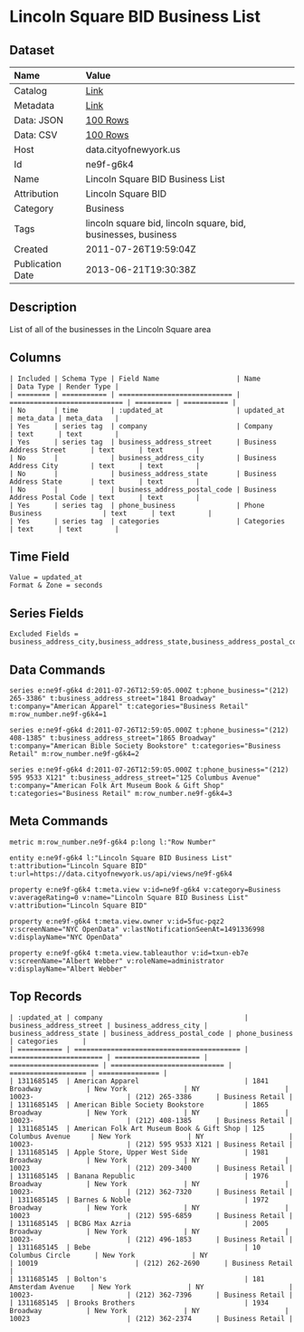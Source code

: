 # Lincoln Square BID Business List

## Dataset

| Name | Value |
| :--- | :---- |
| Catalog | [Link](https://catalog.data.gov/dataset/lincoln-square-bid-business-list-14404) |
| Metadata | [Link](https://data.cityofnewyork.us/api/views/ne9f-g6k4) |
| Data: JSON | [100 Rows](https://data.cityofnewyork.us/api/views/ne9f-g6k4/rows.json?max_rows=100) |
| Data: CSV | [100 Rows](https://data.cityofnewyork.us/api/views/ne9f-g6k4/rows.csv?max_rows=100) |
| Host | data.cityofnewyork.us |
| Id | ne9f-g6k4 |
| Name | Lincoln Square BID Business List |
| Attribution | Lincoln Square BID |
| Category | Business |
| Tags | lincoln square bid, lincoln square, bid, businesses, business |
| Created | 2011-07-26T19:59:04Z |
| Publication Date | 2013-06-21T19:30:38Z |

## Description

List of all of the businesses in the Lincoln Square area

## Columns

```ls
| Included | Schema Type | Field Name                   | Name                         | Data Type | Render Type |
| ======== | =========== | ============================ | ============================ | ========= | =========== |
| No       | time        | :updated_at                  | updated_at                   | meta_data | meta_data   |
| Yes      | series tag  | company                      | Company                      | text      | text        |
| Yes      | series tag  | business_address_street      | Business Address Street      | text      | text        |
| No       |             | business_address_city        | Business Address City        | text      | text        |
| No       |             | business_address_state       | Business Address State       | text      | text        |
| No       |             | business_address_postal_code | Business Address Postal Code | text      | text        |
| Yes      | series tag  | phone_business               | Phone Business               | text      | text        |
| Yes      | series tag  | categories                   | Categories                   | text      | text        |
```

## Time Field

```ls
Value = updated_at
Format & Zone = seconds
```

## Series Fields

```ls
Excluded Fields = business_address_city,business_address_state,business_address_postal_code
```

## Data Commands

```ls
series e:ne9f-g6k4 d:2011-07-26T12:59:05.000Z t:phone_business="(212) 265-3386" t:business_address_street="1841 Broadway" t:company="American Apparel" t:categories="Business Retail" m:row_number.ne9f-g6k4=1

series e:ne9f-g6k4 d:2011-07-26T12:59:05.000Z t:phone_business="(212) 408-1385" t:business_address_street="1865 Broadway" t:company="American Bible Society Bookstore" t:categories="Business Retail" m:row_number.ne9f-g6k4=2

series e:ne9f-g6k4 d:2011-07-26T12:59:05.000Z t:phone_business="(212) 595 9533 X121" t:business_address_street="125 Columbus Avenue" t:company="American Folk Art Museum Book & Gift Shop" t:categories="Business Retail" m:row_number.ne9f-g6k4=3
```

## Meta Commands

```ls
metric m:row_number.ne9f-g6k4 p:long l:"Row Number"

entity e:ne9f-g6k4 l:"Lincoln Square BID Business List" t:attribution="Lincoln Square BID" t:url=https://data.cityofnewyork.us/api/views/ne9f-g6k4

property e:ne9f-g6k4 t:meta.view v:id=ne9f-g6k4 v:category=Business v:averageRating=0 v:name="Lincoln Square BID Business List" v:attribution="Lincoln Square BID"

property e:ne9f-g6k4 t:meta.view.owner v:id=5fuc-pqz2 v:screenName="NYC OpenData" v:lastNotificationSeenAt=1491336998 v:displayName="NYC OpenData"

property e:ne9f-g6k4 t:meta.view.tableauthor v:id=txun-eb7e v:screenName="Albert Webber" v:roleName=administrator v:displayName="Albert Webber"
```

## Top Records

```ls
| :updated_at | company                                   | business_address_street | business_address_city | business_address_state | business_address_postal_code | phone_business      | categories      | 
| =========== | ========================================= | ======================= | ===================== | ====================== | ============================ | =================== | =============== | 
| 1311685145  | American Apparel                          | 1841 Broadway           | New York              | NY                     | 10023-                       | (212) 265-3386      | Business Retail | 
| 1311685145  | American Bible Society Bookstore          | 1865 Broadway           | New York              | NY                     | 10023-                       | (212) 408-1385      | Business Retail | 
| 1311685145  | American Folk Art Museum Book & Gift Shop | 125 Columbus Avenue     | New York              | NY                     | 10023-                       | (212) 595 9533 X121 | Business Retail | 
| 1311685145  | Apple Store, Upper West Side              | 1981 Broadway           | New York              | NY                     | 10023                        | (212) 209-3400      | Business Retail | 
| 1311685145  | Banana Republic                           | 1976 Broadway           | New York              | NY                     | 10023-                       | (212) 362-7320      | Business Retail | 
| 1311685145  | Barnes & Noble                            | 1972 Broadway           | New York              | NY                     | 10023                        | (212) 595-6859      | Business Retail | 
| 1311685145  | BCBG Max Azria                            | 2005 Broadway           | New York              | NY                     | 10023-                       | (212) 496-1853      | Business Retail | 
| 1311685145  | Bebe                                      | 10 Columbus Circle      | New York              | NY                     | 10019                        | (212) 262-2690      | Business Retail | 
| 1311685145  | Bolton's                                  | 181 Amsterdam Avenue    | New York              | NY                     | 10023-                       | (212) 362-7396      | Business Retail | 
| 1311685145  | Brooks Brothers                           | 1934 Broadway           | New York              | NY                     | 10023                        | (212) 362-2374      | Business Retail | 
```